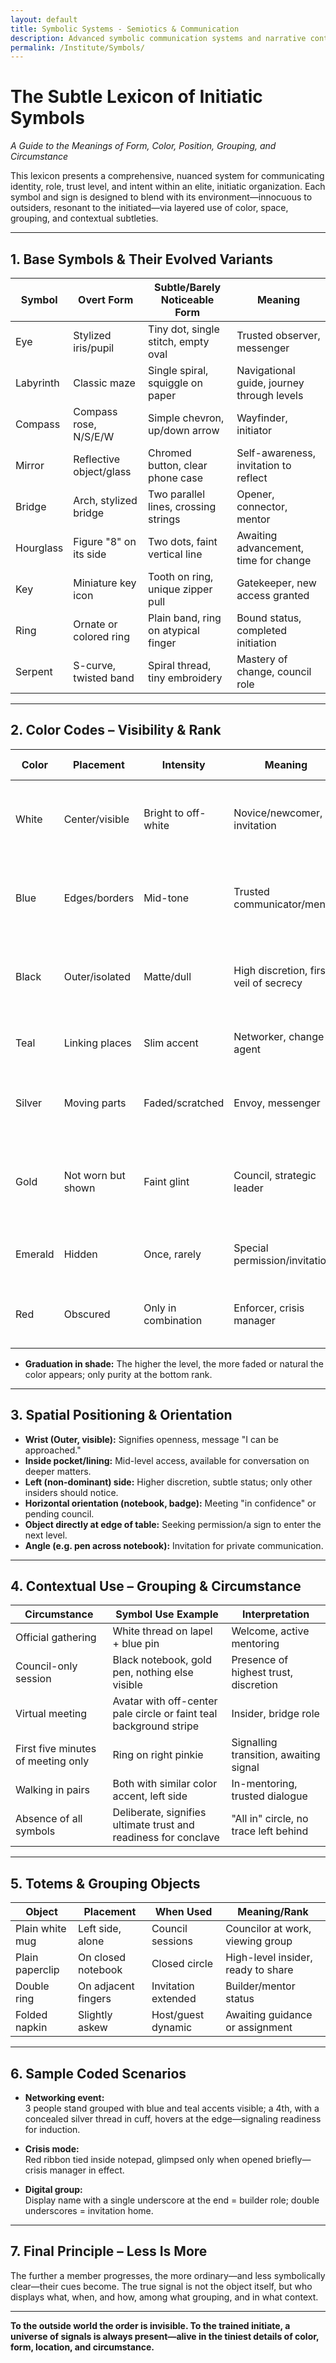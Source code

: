 ```yaml
---
layout: default
title: Symbolic Systems - Semiotics & Communication
description: Advanced symbolic communication systems and narrative control methodologies
permalink: /Institute/Symbols/
---
```


# The Subtle Lexicon of Initiatic Symbols
_A Guide to the Meanings of Form, Color, Position, Grouping, and Circumstance_

This lexicon presents a comprehensive, nuanced system for communicating identity, role, trust level, and intent within an elite, initiatic organization. Each symbol and sign is designed to blend with its environment—innocuous to outsiders, resonant to the initiated—via layered use of color, space, grouping, and contextual subtleties.

---

## 1. **Base Symbols & Their Evolved Variants**

| Symbol       | Overt Form               | Subtle/Barely Noticeable Form         | Meaning                                    |
|--------------|--------------------------|---------------------------------------|---------------------------------------------|
| Eye          | Stylized iris/pupil      | Tiny dot, single stitch, empty oval   | Trusted observer, messenger                 |
| Labyrinth    | Classic maze             | Single spiral, squiggle on paper      | Navigational guide, journey through levels  |
| Compass      | Compass rose, N/S/E/W    | Simple chevron, up/down arrow         | Wayfinder, initiator                        |
| Mirror       | Reflective object/glass  | Chromed button, clear phone case      | Self-awareness, invitation to reflect       |
| Bridge       | Arch, stylized bridge    | Two parallel lines, crossing strings  | Opener, connector, mentor                   |
| Hourglass    | Figure "8" on its side   | Two dots, faint vertical line         | Awaiting advancement, time for change       |
| Key          | Miniature key icon       | Tooth on ring, unique zipper pull     | Gatekeeper, new access granted              |
| Ring         | Ornate or colored ring   | Plain band, ring on atypical finger   | Bound status, completed initiation          |
| Serpent      | S-curve, twisted band    | Spiral thread, tiny embroidery        | Mastery of change, council role             |

---

## 2. **Color Codes – Visibility & Rank**

| Color    | Placement    | Intensity        | Meaning                                | Example Usage                            |
|----------|--------------|------------------|----------------------------------------|------------------------------------------|
| White    | Center/visible| Bright to off-white| Novice/newcomer, invitation             | White thread in lapel, white pocket square  |
| Blue     | Edges/borders| Mid-tone         | Trusted communicator/mentor            | Blue lining inside jacket, pale-blue shoelaces|
| Black    | Outer/isolated| Matte/dull      | High discretion, first veil of secrecy | Black cufflinks, matte pen, notebook cover|
| Teal     | Linking places| Slim accent     | Networker, change agent                | Teal keychain, thread in hem              |
| Silver   | Moving parts | Faded/scratched | Envoy, messenger                       | Silver zip tab, phone case frame          |
| Gold     | Not worn but shown| Faint glint | Council, strategic leader              | Gold-rimmed glasses, tie pin hidden under collar|
| Emerald  | Hidden       | Once, rarely     | Special permission/invitation           | Green thread on inside seam               |
| Red      | Obscured     | Only in combination | Enforcer, crisis manager              | Red dot on back of badge, ribbon interior |

- **Graduation in shade:** The higher the level, the more faded or natural the color appears; only purity at the bottom rank.

---

## 3. **Spatial Positioning & Orientation**

- **Wrist (Outer, visible):** Signifies openness, message "I can be approached."
- **Inside pocket/lining:** Mid-level access, available for conversation on deeper matters.
- **Left (non-dominant) side:** Higher discretion, subtle status; only other insiders should notice.
- **Horizontal orientation (notebook, badge):** Meeting "in confidence" or pending council.
- **Object directly at edge of table:** Seeking permission/a sign to enter the next level.
- **Angle (e.g. pen across notebook):** Invitation for private communication.

---

## 4. **Contextual Use – Grouping & Circumstance**

| Circumstance          | Symbol Use Example                | Interpretation                            |
|-----------------------|-----------------------------------|--------------------------------------------|
| Official gathering    | White thread on lapel + blue pin  | Welcome, active mentoring                  |
| Council-only session  | Black notebook, gold pen, nothing else visible | Presence of highest trust, discretion      |
| Virtual meeting       | Avatar with off-center pale circle or faint teal background stripe | Insider, bridge role                       |
| First five minutes of meeting only | Ring on right pinkie                        | Signalling transition, awaiting signal     |
| Walking in pairs      | Both with similar color accent, left side | In-mentoring, trusted dialogue            |
| Absence of all symbols| Deliberate, signifies ultimate trust and readiness for conclave  | "All in" circle, no trace left behind      |

---

## 5. **Totems & Grouping Objects**

| Object          | Placement            | When Used           | Meaning/Rank                        |
|-----------------|---------------------|---------------------|-------------------------------------|
| Plain white mug | Left side, alone    | Council sessions    | Councilor at work, viewing group    |
| Plain paperclip | On closed notebook  | Closed circle       | High-level insider, ready to share  |
| Double ring     | On adjacent fingers | Invitation extended | Builder/mentor status               |
| Folded napkin   | Slightly askew      | Host/guest dynamic | Awaiting guidance or assignment     |

---

## 6. **Sample Coded Scenarios**

- **Networking event:**  
  3 people stand grouped with blue and teal accents visible; a 4th, with a concealed silver thread in cuff, hovers at the edge—signaling readiness for induction.

- **Crisis mode:**  
  Red ribbon tied inside notepad, glimpsed only when opened briefly—crisis manager in effect.

- **Digital group:**  
  Display name with a single underscore at the end = builder role; double underscores = invitation home.

---

## 7. **Final Principle – Less Is More**

The further a member progresses, the more ordinary—and less symbolically clear—their cues become. The true signal is not the object itself, but who displays what, when, and how, among what grouping, and in what context.

---

**To the outside world the order is invisible. To the trained initiate, a universe of signals is always present—alive in the tiniest details of color, form, location, and circumstance.**
